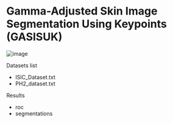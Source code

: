 # Gamma-Adjusted Skin Image Segmentation Using Keypoints (GASISUK)

![image](https://user-images.githubusercontent.com/969476/127534162-876b1788-fc34-4628-ab0d-5e5b50423e58.png)




Datasets list
* ISIC_Dataset.txt
* PH2_dataset.txt

Results
* roc
* segmentations
